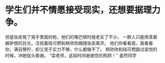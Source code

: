 # 学生们并不情愿接受现实，还想要据理力争。
但是张奕晃了晃手里面的枪，他们的嘴巴顿时就老实了不少。
一群人只能用羡慕嫉妒恨的目光，注视着陆可燃和杨欣欣跟随张奕离开。
他们你看看我，我看看你，满目狰狞，却又苦于实力不够，什么都做不了。
杨欣欣和陆可燃路过梁悦的时候，冲她低头致谢。
“梁老师，这段时间谢谢您的照顾！”
虽然同学

